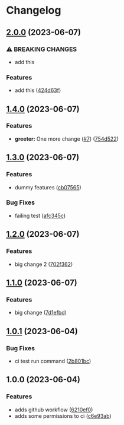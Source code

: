 # Changelog

## [2.0.0](https://github.com/naft-a/gh-ci-test/compare/v1.4.0...v2.0.0) (2023-06-07)


### ⚠ BREAKING CHANGES

* add this

### Features

* add this ([424d63f](https://github.com/naft-a/gh-ci-test/commit/424d63f542a54001e85b75421dd3516be210707d))

## [1.4.0](https://github.com/naft-a/gh-ci-test/compare/v1.3.0...v1.4.0) (2023-06-07)


### Features

* **greeter:** One more change ([#7](https://github.com/naft-a/gh-ci-test/issues/7)) ([754d522](https://github.com/naft-a/gh-ci-test/commit/754d5221f1145e3dbd2a21e86b74b90565a80234))

## [1.3.0](https://github.com/naft-a/gh-ci-test/compare/v1.2.0...v1.3.0) (2023-06-07)


### Features

* dummy features ([cb07565](https://github.com/naft-a/gh-ci-test/commit/cb075656c613093e6b270e51e7ffce92f99f6cfb))


### Bug Fixes

* failing test ([afc345c](https://github.com/naft-a/gh-ci-test/commit/afc345c5fe6ddfac5cfb6acb7752f6d2a693d94d))

## [1.2.0](https://github.com/naft-a/gh-ci-test/compare/v1.1.0...v1.2.0) (2023-06-07)


### Features

* big change 2 ([702f362](https://github.com/naft-a/gh-ci-test/commit/702f3622ddd7cdd56cecf528c9f44308f36bc1c1))

## [1.1.0](https://github.com/naft-a/gh-ci-test/compare/v1.0.1...v1.1.0) (2023-06-07)


### Features

* big change ([7d1efbd](https://github.com/naft-a/gh-ci-test/commit/7d1efbd82a5dc69bb3e3acac9f2bbc4dadb5bd9b))

## [1.0.1](https://github.com/naft-a/gh-ci-test/compare/v1.0.0...v1.0.1) (2023-06-04)


### Bug Fixes

* ci test run command ([2b801bc](https://github.com/naft-a/gh-ci-test/commit/2b801bc1877a914eba07f29fd65962e88b923d84))

## 1.0.0 (2023-06-04)


### Features

* adds github workflow ([6210ef0](https://github.com/naft-a/gh-ci-test/commit/6210ef04af826137a31c1de634d2b2139ac478c0))
* adds some permissions to ci ([c6e93ab](https://github.com/naft-a/gh-ci-test/commit/c6e93ab346f1185f2351b8d5e19dd7c375e7275c))
